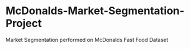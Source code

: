 # McDonalds-Market-Segmentation-Project
Market Segmentation performed on McDonalds Fast Food Dataset
